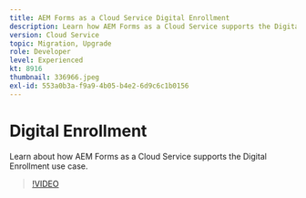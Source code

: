 ```yaml
---
title: AEM Forms as a Cloud Service Digital Enrollment
description: Learn how AEM Forms as a Cloud Service supports the Digital Enrollment use case.
version: Cloud Service
topic: Migration, Upgrade
role: Developer
level: Experienced
kt: 8916
thumbnail: 336966.jpeg
exl-id: 553a0b3a-f9a9-4b05-b4e2-6d9c6c1b0156
---
```

# Digital Enrollment

Learn about how AEM Forms as a Cloud Service supports the Digital Enrollment use case.

>[!VIDEO](https://video.tv.adobe.com/v/336966/?quality=12&learn=on)
